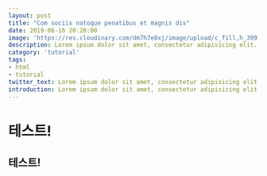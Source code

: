 ```yaml
---
layout: post
title: "Com sociis natoque penatibus et magnis dis"
date: 2019-06-16 20:20:00
image: 'https://res.cloudinary.com/dm7h7e8xj/image/upload/c_fill,h_399,w_760/v1501268554/sunrise_ttb9nk.jpg'
description: Lorem ipsum dolor sit amet, consectetur adipisicing elit.
category: 'tutorial'
tags:
- html
- tutorial
twitter_text: Lorem ipsum dolor sit amet, consectetur adipisicing elit.
introduction: Lorem ipsum dolor sit amet, consectetur adipisicing elit, sed do eiusmod tempor incididunt ut labore et dolore magna aliqua.
---
```


# 테스트!

## 테스트!








